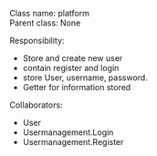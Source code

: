 Class name: platform \
Parent class: None

Responsibility:
* Store and create new user
* contain register and login
* store User, username, password.
* Getter for information stored

Collaborators:
* User
* Usermanagement.Login
* Usermanagement.Register

